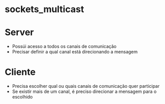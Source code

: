 # sockets_multicast

# Server
  - Possúi acesso a todos os canais de comunicação
  - Precisar definir a qual canal está direcionando a mensagem

# Cliente
  - Precisa escolher qual ou quais canais de comunicação quer participar
  - Se existir mais de um canal, é preciso direcionar a mensagem para o escolhido
